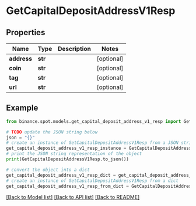 # GetCapitalDepositAddressV1Resp


## Properties

Name | Type | Description | Notes
------------ | ------------- | ------------- | -------------
**address** | **str** |  | [optional] 
**coin** | **str** |  | [optional] 
**tag** | **str** |  | [optional] 
**url** | **str** |  | [optional] 

## Example

```python
from binance.spot.models.get_capital_deposit_address_v1_resp import GetCapitalDepositAddressV1Resp

# TODO update the JSON string below
json = "{}"
# create an instance of GetCapitalDepositAddressV1Resp from a JSON string
get_capital_deposit_address_v1_resp_instance = GetCapitalDepositAddressV1Resp.from_json(json)
# print the JSON string representation of the object
print(GetCapitalDepositAddressV1Resp.to_json())

# convert the object into a dict
get_capital_deposit_address_v1_resp_dict = get_capital_deposit_address_v1_resp_instance.to_dict()
# create an instance of GetCapitalDepositAddressV1Resp from a dict
get_capital_deposit_address_v1_resp_from_dict = GetCapitalDepositAddressV1Resp.from_dict(get_capital_deposit_address_v1_resp_dict)
```
[[Back to Model list]](../README.md#documentation-for-models) [[Back to API list]](../README.md#documentation-for-api-endpoints) [[Back to README]](../README.md)


